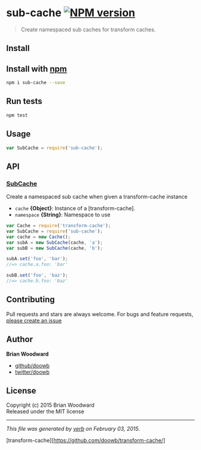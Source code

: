 # sub-cache [![NPM version](https://badge.fury.io/js/sub-cache.svg)](http://badge.fury.io/js/sub-cache)

> Create namespaced sub caches for transform caches.

## Install
## Install with [npm](npmjs.org)

```bash
npm i sub-cache --save
```

## Run tests

```bash
npm test
```

## Usage

```js
var SubCache = require('sub-cache');
```

## API
### [SubCache](index.js#L34)

Create a namespaced sub cache when given a transform-cache instance

* `cache` **{Object}**: Instance of a [transform-cache].    
* `namespace` **{String}**: Namespace to use    

```js
var Cache = require('transform-cache');
var SubCache = require('sub-cache');
var cache = new Cache();
var subA = new SubCache(cache, 'a');
var subB = new SubCache(cache, 'b');

subA.set('foo', 'bar');
//=> cache.a.foo: 'bar'

subB.set('foo', 'baz');
//=> cache.b.foo: 'baz'
```


## Contributing
Pull requests and stars are always welcome. For bugs and feature requests, [please create an issue](https://github.com/doowb/sub-cache/issues)

## Author

**Brian Woodward**
 
+ [github/doowb](https://github.com/doowb)
+ [twitter/doowb](http://twitter.com/doowb) 

## License
Copyright (c) 2015 Brian Woodward  
Released under the MIT license

***

_This file was generated by [verb](https://github.com/assemble/verb) on February 03, 2015._

[transform-cache][https://github.com/doowb/transform-cache/]
